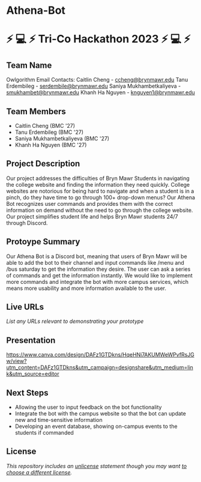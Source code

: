 # Athena-Bot
# :zap: :computer: :zap: Tri-Co Hackathon 2023 :zap: :computer: :zap:

## Team Name

Owlgorithm
Email Contacts:
Caitlin Cheng - ccheng@brynmawr.edu
Tanu Erdembileg - serdembile@brynmawr.edu
Saniya Mukhambetkaliyeva - smukhambet@brynmawr.edu
Khanh Ha Nguyen - knguyen1@brynmawr.edu

## Team Members

- Caitlin Cheng (BMC '27)
- Tanu Erdembileg (BMC '27)
- Saniya Mukhambetkaliyeva (BMC '27)
- Khanh Ha Nguyen (BMC '27)

## Project Description

Our project addresses the difficulties of Bryn Mawr Students in navigating the college website and finding the information they need quickly. College websites are notorious for being hard to navigate and when a student is in a pinch, do they have time to go through 100+ drop-down menus? Our Athena Bot recognizes user commands and provides them with the correct information on demand without the need to go through the college website. Our project simplifies student life and helps Bryn Mawr students 24/7 through Discord. 

## Protoype Summary

Our Athena Bot is a Discord bot, meaning that users of Bryn Mawr will be able to add the bot to their channel and input commands like /menu and /bus saturday to get the information they desire. The user can ask a series of commands and get the information instantly. We would like to implement more commands and integrate the bot with more campus services, which means more usability and more information available to the user.

## Live URLs

*List any URLs relevant to demonstrating your prototype*

## Presentation

https://www.canva.com/design/DAFz1GTDkns/HqeHNi7AKUMWeWPvfRsJGw/view?utm_content=DAFz1GTDkns&utm_campaign=designshare&utm_medium=link&utm_source=editor

## Next Steps

- Allowing the user to input feedback on the bot functionality
- Integrate the bot with the campus website so that the bot can update new and time-sensitive information
- Developing an event database, showing on-campus events to the students if commanded

## License

*This repository includes an [unlicense](http://unlicense.org/) statement though you may want [to choose a different license](https://choosealicense.com/).*
